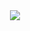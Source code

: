 <div align="center">  
<img src="https://beecrowd.io/wp-content/uploads/2023/04/WP-Background-3.jpg">
</div>

